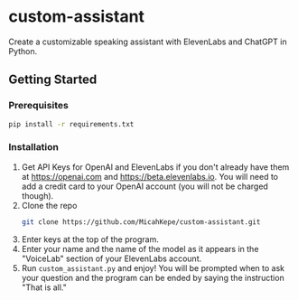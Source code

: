 # custom-assistant
Create a customizable speaking assistant with ElevenLabs and ChatGPT in Python.

<!-- GETTING STARTED -->
## Getting Started

### Prerequisites

  ```sh
  pip install -r requirements.txt
  ```

### Installation

1. Get API Keys for OpenAI and ElevenLabs if you don't already have them at https://openai.com and https://beta.elevenlabs.io. You will need to add a credit card to your OpenAI account (you will not be charged though).
2. Clone the repo
   ```sh
   git clone https://github.com/MicahKepe/custom-assistant.git
   ```
3. Enter keys at the top of the program. 
4. Enter your name and the name of the model as it appears in the "VoiceLab" section of your ElevenLabs account. 
5. Run `custom_assistant.py` and enjoy! You will be prompted when to ask your question and the program can be ended by saying the instruction "That is all."  
